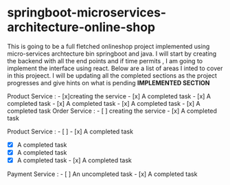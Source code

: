 # springboot-microservices-architecture-online-shop

This is going to be a full fletched  onlineshop project implemented using micro-services archtecture bin springboot and java.
I will start by creating the backend with all the end points and if time permits , I am going to implement the interface using react.
Below are a list of areas I inted to cover in this projeect. I will be updating all the completed sections as the project progresses and give hints on what is pending
**IMPLEMENTED SECTION**

 Product Service  : - [x]creating the service
                    - [x] A completed task
                    - [x] A completed task
                    - [x] A completed task
                    - [x] A completed task
                    - [x] A completed task
 Order Service  : - [ ] creating the service
                    - [x] A completed task
                    
 Product Service  : - [ ] - [x] A completed task
 - [x] A completed task
 - [x] A completed task
 - [x] A completed task
                    - [x] A completed task
                    
 Payment Service  : - [ ] An uncompleted task
                    - [x] A completed task



